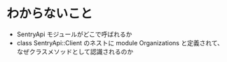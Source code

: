# わからないこと
- SentryApi モジュールがどこで呼ばれるか
- class SentryApi::Client のネストに module Organizations と定義されて、なぜクラスメソッドとして認識されるのか
